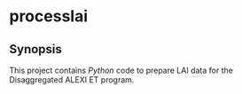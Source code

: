# processlai

## Synopsis

This project contains *Python* code to prepare LAI data for the Disaggregated ALEXI ET program. 